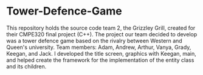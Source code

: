 # Tower-Defence-Game
This repository holds the source code team 2, the Grizzley Grill, created for their CMPE320 final project (C++). The project our team decided to develop was a tower defence game based on the rivalry between Western and Queen's university. Team members: Adam, Andrew, Arthur, Vanya, Grady, Keegan, and Jack. I developed the title screen, graphics with Keegan, main, and helped create the framework for the implementation of the entity class and its children.
